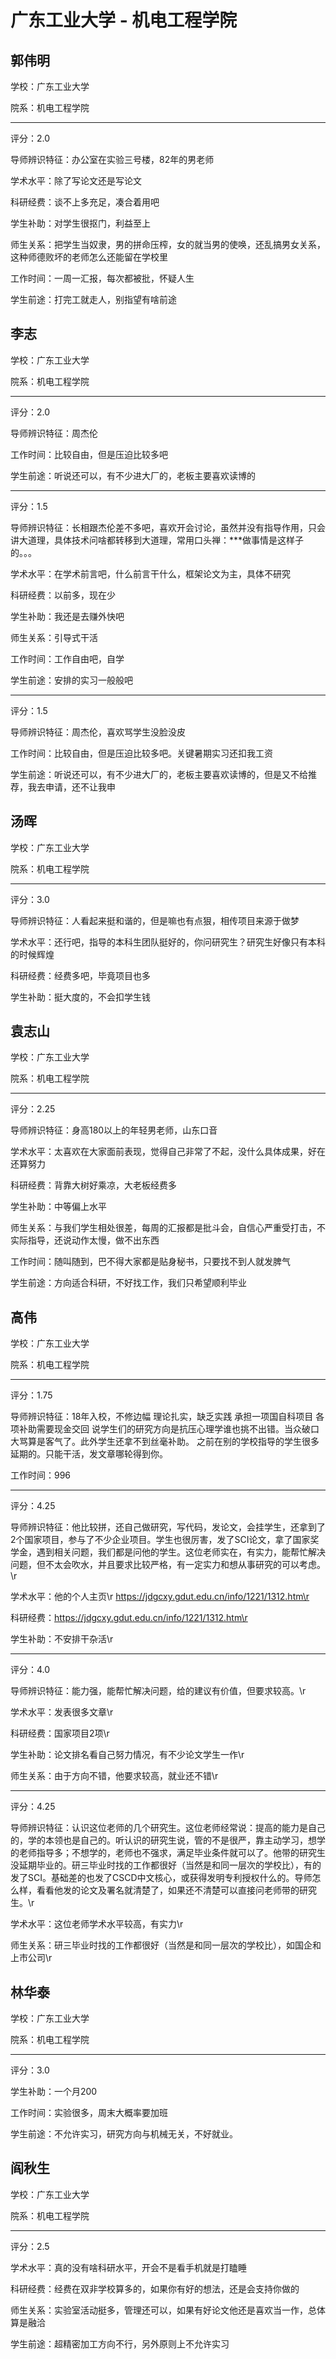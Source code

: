 # 广东工业大学 - 机电工程学院

## 郭伟明

学校：广东工业大学

院系：机电工程学院

* * *

评分：2.0

导师辨识特征：办公室在实验三号楼，82年的男老师

学术水平：除了写论文还是写论文

科研经费：谈不上多充足，凑合着用吧

学生补助：对学生很抠门，利益至上

师生关系：把学生当奴隶，男的拼命压榨，女的就当男的使唤，还乱搞男女关系，这种师德败坏的老师怎么还能留在学校里

工作时间：一周一汇报，每次都被批，怀疑人生

学生前途：打完工就走人，别指望有啥前途

## 李志

学校：广东工业大学

院系：机电工程学院

* * *

评分：2.0

导师辨识特征：周杰伦

工作时间：比较自由，但是压迫比较多吧

学生前途：听说还可以，有不少进大厂的，老板主要喜欢读博的

* * *

评分：1.5

导师辨识特征：长相跟杰伦差不多吧，喜欢开会讨论，虽然并没有指导作用，只会讲大道理，具体技术问啥都转移到大道理，常用口头禅：***做事情是这样子的。。。

学术水平：在学术前言吧，什么前言干什么，框架论文为主，具体不研究

科研经费：以前多，现在少

学生补助：我还是去赚外快吧

师生关系：引导式干活

工作时间：工作自由吧，自学

学生前途：安排的实习一般般吧

* * *

评分：1.5

导师辨识特征：周杰伦，喜欢骂学生没脸没皮

工作时间：比较自由，但是压迫比较多吧。关键暑期实习还扣我工资

学生前途：听说还可以，有不少进大厂的，老板主要喜欢读博的，但是又不给推荐，我去申请，还不让我申

## 汤晖

学校：广东工业大学

院系：机电工程学院

* * *

评分：3.0

导师辨识特征：人看起来挺和谐的，但是嘛也有点狠，相传项目来源于做梦

学术水平：还行吧，指导的本科生团队挺好的，你问研究生？研究生好像只有本科的时候辉煌

科研经费：经费多吧，毕竟项目也多

学生补助：挺大度的，不会扣学生钱

## 袁志山

学校：广东工业大学

院系：机电工程学院

* * *

评分：2.25

导师辨识特征：身高180以上的年轻男老师，山东口音

学术水平：太喜欢在大家面前表现，觉得自己非常了不起，没什么具体成果，好在还算努力

科研经费：背靠大树好乘凉，大老板经费多

学生补助：中等偏上水平

师生关系：与我们学生相处很差，每周的汇报都是批斗会，自信心严重受打击，不实际指导，还说动作太慢，做不出东西

工作时间：随叫随到，巴不得大家都是贴身秘书，只要找不到人就发脾气

学生前途：方向适合科研，不好找工作，我们只希望顺利毕业

## 高伟

学校：广东工业大学

院系：机电工程学院

* * *

评分：1.75

导师辨识特征：18年入校，不修边幅
理论扎实，缺乏实践
承担一项国自科项目
各项补助需要现金交回
说学生们的研究方向是抗压心理学谁也挑不出错。当众破口大骂算是客气了。此外学生还拿不到丝毫补助。
之前在别的学校指导的学生很多延期的。只能干活，发文章哪轮得到你。

工作时间：996

* * *

评分：4.25

导师辨识特征：他比较拼，还自己做研究，写代码，发论文，会挂学生，还拿到了2个国家项目，参与了不少企业项目。学生也很厉害，发了SCI论文，拿了国家奖学金，遇到相关问题，我们都是问他的学生。这位老师实在，有实力，能帮忙解决问题，但不太会吹水，并且要求比较严格，有一定实力和想从事研究的可以考虑。\r

学术水平：他的个人主页\r
https://jdgcxy.gdut.edu.cn/info/1221/1312.htm\r

科研经费：https://jdgcxy.gdut.edu.cn/info/1221/1312.htm\r

学生补助：不安排干杂活\r

* * *

评分：4.0

导师辨识特征：能力强，能帮忙解决问题，给的建议有价值，但要求较高。\r

学术水平：发表很多文章\r

科研经费：国家项目2项\r

学生补助：论文排名看自己努力情况，有不少论文学生一作\r

师生关系：由于方向不错，他要求较高，就业还不错\r

* * *

评分：4.25

导师辨识特征：认识这位老师的几个研究生。这位老师经常说：提高的能力是自己的，学的本领也是自己的。听认识的研究生说，管的不是很严，靠主动学习，想学的老师指导多；不想学的，老师也不强求，满足毕业条件就可以了。他带的研究生没延期毕业的。研三毕业时找的工作都很好（当然是和同一层次的学校比），有的发了SCI。基础差的也发了CSCD中文核心，或获得发明专利授权什么的。导师怎么样，看看他发的论文及署名就清楚了，如果还不清楚可以直接问老师带的研究生。\r

学术水平：这位老师学术水平较高，有实力\r

师生关系：研三毕业时找的工作都很好（当然是和同一层次的学校比），如国企和上市公司\r

## 林华泰

学校：广东工业大学

院系：机电工程学院

* * *

评分：3.0

学生补助：一个月200

工作时间：实验很多，周末大概率要加班

学生前途：不允许实习，研究方向与机械无关，不好就业。

## 阎秋生

学校：广东工业大学

院系：机电工程学院

* * *

评分：2.5

学术水平：真的没有啥科研水平，开会不是看手机就是打瞌睡

科研经费：经费在双非学校算多的，如果你有好的想法，还是会支持你做的

师生关系：实验室活动挺多，管理还可以，如果有好论文他还是喜欢当一作，总体算是融洽

学生前途：超精密加工方向不行，另外原则上不允许实习